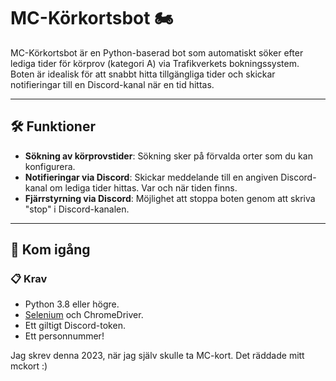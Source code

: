 # MC-Körkortsbot 🏍️

MC-Körkortsbot är en Python-baserad bot som automatiskt söker efter lediga tider för körprov (kategori A) via Trafikverkets bokningssystem. Boten är idealisk för att snabbt hitta tillgängliga tider och skickar notifieringar till en Discord-kanal när en tid hittas.

---

## 🛠 Funktioner
- **Sökning av körprovstider**: Sökning sker på förvalda orter som du kan konfigurera.
- **Notifieringar via Discord**: Skickar meddelande till en angiven Discord-kanal om lediga tider hittas. Var och när tiden finns.
- **Fjärrstyrning via Discord**: Möjlighet att stoppa boten genom att skriva "stop" i Discord-kanalen.

---

## 🚀 Kom igång

### 📋 Krav
- Python 3.8 eller högre.
- [Selenium](https://www.selenium.dev/) och ChromeDriver.
- Ett giltigt Discord-token.
- Ett personnummer!

 Jag skrev denna 2023, när jag själv skulle ta MC-kort. Det räddade mitt mckort :)
